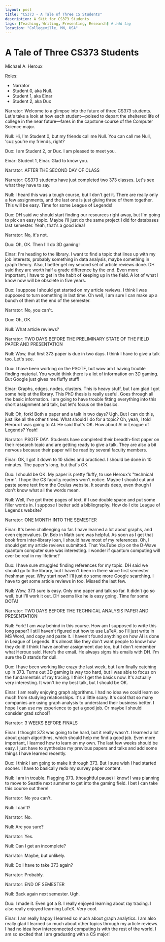 ```yaml
---
layout: post
title: "CS373 - A Tale of Three CS Students"
description: A Skit for CS373 Students
tags: [Teaching, Writing, Presenting, Research] # add tag
location: "Collegeville, MN, USA"
---
```


# A Tale of Three CS373 Students

Michael A. Heroux

Roles:

- Narrator
- Student 0, aka Null.
- Student 1, aka Einar
- Student 2, aka Dux

Narrator: Welcome to a glimpse into the future of three CS373 students. Let's take a look at how each student—poised to depart the sheltered life of college in the near future—fares in the capstone course of the Computer Science major.

Null: Hi, I'm Student 0, but my friends call me Null. You can call me Null, 'cuz you're my friends, right?

Dux: I am Student 2, or Dux. I am pleased to meet you.

Einar: Student 1, Einar. Glad to know you.

Narrator: AFTER THE SECOND DAY OF CLASS

Narrator: CS373 students have just completed two 373 classes. Let's see what they have to say.

Null: I heard this was a tough course, but I don't get it. There are really only a few assignments, and the last one is just gluing three of them together. This will be easy. Time for some League of Legends!

Dux: DH said we should start finding our resources right away, but I'm going to pick an easy topic. Maybe I'll just do the same project I did for databases last semester. Yeah, that's a good idea!

Narrator: No, it's not.

Dux: Oh, OK. Then I'll do 3D gaming!

Einar: I'm heading to the library. I want to find a topic that lines up with my job interests, probably something in data analysis, maybe something in graph theory. Also, I better get my second set of article reviews done. DH said they are worth half a grade difference by the end. Even more important, I have to get in the habit of keeping up in the field. A lot of what I know now will be obsolete in five years.

Dux: I suppose I should get started on my article reviews. I think I was supposed to turn something in last time. Oh well, I am sure I can make up a bunch of them at the end of the semester.

Narrator: No, you can't.

Dux: Oh, OK.

Null: What article reviews?

Narrator: TWO DAYS BEFORE THE PRELIMINARY STATE OF THE FIELD PAPER AND PRESENTATION

Null: Wow, that first 373 paper is due in two days. I think I have to give a talk too. Let's see.

Dux: I have been working on the PSOTF, but wow am I having trouble finding material. You would think there is a lot of information on 3D gaming. But Google just gives me fluffy stuff!

Einar: Graphs, edges, nodes, clusters. This is heavy stuff, but I am glad I got some help at the library. This PhD thesis is really useful. Goes through all the basic information. I am going to have trouble fitting everything into this short assignment and talk, but let's focus on the basics.

Null: Oh, fork! Both a paper and a talk in two days? Ugh. But I can do this, just like all the other times. What should I do for a topic? Oh, yeah, I told Heroux I was going to AI. He said that's OK. How about AI in League of Legends? Yeah!

Narrator: PSOTF DAY. Students have completed their breadth-first paper on their research topic and are getting ready to give a talk. They are also a bit nervous because their paper will be read by several faculty members.

Einar: OK, I got it down to 10 slides and practiced. I should be done in 10 minutes. The paper's long, but that's OK.

Dux: I should be OK. My paper is pretty fluffy, to use Heroux's "technical term". I hope the CS faculty readers won't notice. Maybe I should cut and paste some text from the Oculus website. It sounds deep, even though I don't know what all the words mean.

Null: Well, I've got three pages of text, if I use double space and put some filler words in. I suppose I better add a bibliography. How do I cite League of Legends website?

Narrator: ONE MONTH INTO THE SEMESTER

Einar: It's been challenging so far. I have learned a lot about graphs, and even eigenvalues. Dr. Bob in Math sure was helpful. As soon as I get that book from inter-library loan, I should have most of my references. Oh, I should get my article reviews submitted. That YouTube clip on the D-Wave quantum computer sure was interesting. I wonder if quantum computing will ever be real in my lifetime?

Dux: I have sure struggled finding references for my topic. DH said we should go to the library, but I haven't been in there since first semester freshman year. Why start now? I'll just do some more Google searching. I have to get some article reviews in too. Missed the last few.

Null: Wow, 373 sure is easy. Only one paper and talk so far. It didn't go so well, but I'll work it out. DH seems like he is easy going. Time for some DOTA!

Narrator: TWO DAYS BEFORE THE TECHNICAL ANALYSIS PAPER AND PRESENTATION

Null: Fork! I am way behind in this course. How am I supposed to write this long paper? I still haven't figured out how to use LaTeX, so I'll just write in MS Word, and copy and paste it. I haven't found anything on how AI is done in League of Legends. It's almost like they don't want people to know how they do it! I think I have another assignment due too, but I don't remember what Heroux said. Here's the email. He always signs his emails with DH. I'm sure the D stands for dull.

Dux: I have been working like crazy the last week, but I am finally catching up in 373. Turns out 3D gaming is way too hard, but I was able to focus on the fundamentals of ray tracing. I think I get the basics now. It's actually very interesting. It won't be my best talk, but I should be OK.

Einar: I am really enjoying graph algorithms. I had no idea we could learn so much from studying relationships. It's a little scary. It's cool that so many companies are using graph analysis to understand their business better. I hope I can use my experience to get a good job. Or maybe I should consider grad school?

Narrator: 3 WEEKS BEFORE FINALS

Einar: I thought 373 was going to be hard, but it really wasn't. I learned a lot about graph algorithms, which should help me find a good job. Even more important, I learned how to learn on my own. The last few weeks should be easy. I just have to synthesize my previous papers and talks and add some things I have learned recently.

Dux: I think I am going to make it through 373. But I sure wish I had started sooner. I have to basically redo my survey paper content.

Null: I am in trouble. Flagging 373. (thoughtful pause) I know! I was planning to move to Seattle next summer to get into the gaming field. I bet I can take this course out there!

Narrator: No you can't.

Null: I can't?

Narrator: No.

Null: Are you sure?

Narrator: Yes.

Null: Can I get an incomplete?

Narrator: Maybe, but unlikely.

Null: Do I have to take 373 again?

Narrator: Probably.

Narrator: END OF SEMESTER

Null: Back again next semester. Ugh.

Dux: I made it. Even got a B. I really enjoyed learning about ray tracing. I also really enjoyed learning LaTeX. Very cool.

Einar: I am really happy I learned so much about graph analytics. I am also really glad I learned so much about other topics through my article reviews. I had no idea how interconnected computing is with the rest of the world. I am so excited that I am graduating with a CS major!
